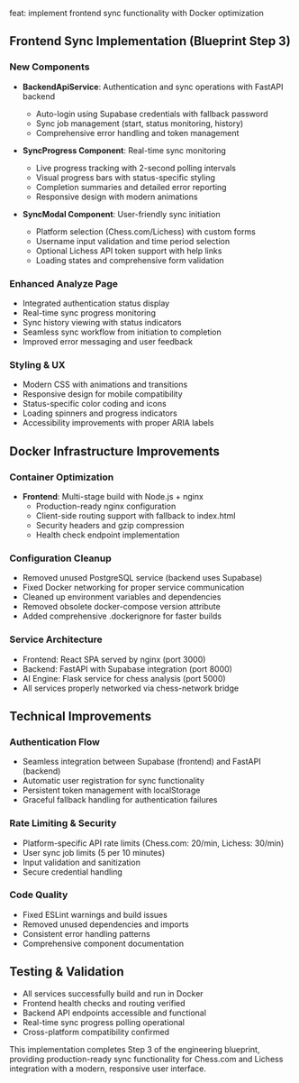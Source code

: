 feat: implement frontend sync functionality with Docker optimization

## Frontend Sync Implementation (Blueprint Step 3)

### New Components
- **BackendApiService**: Authentication and sync operations with FastAPI backend
  - Auto-login using Supabase credentials with fallback password
  - Sync job management (start, status monitoring, history)
  - Comprehensive error handling and token management

- **SyncProgress Component**: Real-time sync monitoring
  - Live progress tracking with 2-second polling intervals
  - Visual progress bars with status-specific styling
  - Completion summaries and detailed error reporting
  - Responsive design with modern animations

- **SyncModal Component**: User-friendly sync initiation
  - Platform selection (Chess.com/Lichess) with custom forms
  - Username input validation and time period selection
  - Optional Lichess API token support with help links
  - Loading states and comprehensive form validation

### Enhanced Analyze Page
- Integrated authentication status display
- Real-time sync progress monitoring
- Sync history viewing with status indicators
- Seamless sync workflow from initiation to completion
- Improved error messaging and user feedback

### Styling & UX
- Modern CSS with animations and transitions
- Responsive design for mobile compatibility
- Status-specific color coding and icons
- Loading spinners and progress indicators
- Accessibility improvements with proper ARIA labels

## Docker Infrastructure Improvements

### Container Optimization
- **Frontend**: Multi-stage build with Node.js + nginx
  - Production-ready nginx configuration
  - Client-side routing support with fallback to index.html
  - Security headers and gzip compression
  - Health check endpoint implementation

### Configuration Cleanup
- Removed unused PostgreSQL service (backend uses Supabase)
- Fixed Docker networking for proper service communication
- Cleaned up environment variables and dependencies
- Removed obsolete docker-compose version attribute
- Added comprehensive .dockerignore for faster builds

### Service Architecture
- Frontend: React SPA served by nginx (port 3000)
- Backend: FastAPI with Supabase integration (port 8000)  
- AI Engine: Flask service for chess analysis (port 5000)
- All services properly networked via chess-network bridge

## Technical Improvements

### Authentication Flow
- Seamless integration between Supabase (frontend) and FastAPI (backend)
- Automatic user registration for sync functionality
- Persistent token management with localStorage
- Graceful fallback handling for authentication failures

### Rate Limiting & Security
- Platform-specific API rate limits (Chess.com: 20/min, Lichess: 30/min)
- User sync job limits (5 per 10 minutes)
- Input validation and sanitization
- Secure credential handling

### Code Quality
- Fixed ESLint warnings and build issues
- Removed unused dependencies and imports
- Consistent error handling patterns
- Comprehensive component documentation

## Testing & Validation
- All services successfully build and run in Docker
- Frontend health checks and routing verified
- Backend API endpoints accessible and functional
- Real-time sync progress polling operational
- Cross-platform compatibility confirmed

This implementation completes Step 3 of the engineering blueprint, providing
production-ready sync functionality for Chess.com and Lichess integration
with a modern, responsive user interface. 